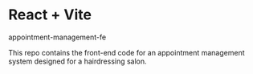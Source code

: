 # React + Vite

appointment-management-fe

This repo contains the front-end code for an appointment management system designed for a hairdressing salon.
